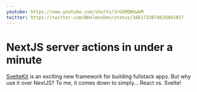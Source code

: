 ```yaml
---
youtube: https://www.youtube.com/shorts/2rGGMQNXwbM
twitter: https://twitter.com/BHolmesDev/status/1661733874635001857
---
```


# NextJS server actions in under a minute

[SvelteKit](https://kit.svelte.dev/) is an exciting new framework for building fullstack apps. But why use it over NextJS? To me, it comes down to simply... React vs. Svelte!

